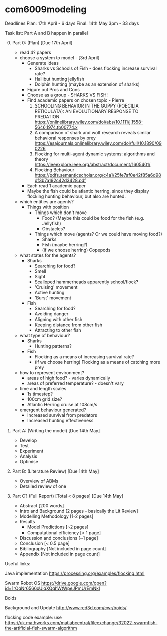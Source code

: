 # com6009modeling

Deadlines
Plan:  17th April - 6 days
Final: 14th May 3pm - 33 days

Task list:
Part A and B happen in parallel
	
0. Part 0: (Plan) [Due 17th April]
   - read 4? papers
   - choose a system to model - [3rd April]
     - Generate ideas
       - Sharks vs Schools of Fish - does flocking increase survival rate?
       - Hallibut hunting jellyfish
       - Dolphin hunting (maybe as an extension of sharks)
     - Figure out Pros and Cons
     - Choose as a group - SHARKS VS FISH!
     - Find academic papers on chosen topic - Pierre
       1. SCHOOLING BEHAVIOR IN THE GUPPY (POECILIA RETICULATA): AN EVOLUTIONARY RESPONSE TO PREDATION https://onlinelibrary.wiley.com/doi/abs/10.1111/j.1558-5646.1974.tb00774.x
       2. A comparison of shark and wolf research reveals similar behavioral responses by prey https://esajournals.onlinelibrary.wiley.com/doi/full/10.1890/090226
       3. Flocking for multi-agent dynamic systems: algorithms and theory https://ieeexplore.ieee.org/abstract/document/1605401/
       4. Flocking Behaviour https://pdfs.semanticscholar.org/c4a1/25fe7af0e42f85a6d98df3b7a192c42d3428.pdf
     - Each read 1 academic paper
     - Maybe the fish could be atlantic herring, since they display flocking hunting behaviour, but also are hunted. 
   - which entities are agents?
     - Things with position
       - Things which don't move
         - Food? (Maybe this could be food for the fish (e.g. Jellyfish)
         - Obstacles?
       - Things which move (agents? Or we could have moving food?)
         - Sharks
         - Fish (maybe herring?)
         - (if we choose herring) Copepods
   - what states for the agents?
     - Sharks
       - Searching for food?
       - Smell
       - Sight
       - Scalloped hammerheads apparently school/flock?
       - 'Cruising' movement
       - Active hunting
       - 'Burst' movement
     - Fish
       - Searching for food?
       - Avoiding danger
       - Aligning with other fish
       - Keeping distance from other fish
       - Attracting to other fish
   - what type of behaviour?
     - Sharks
       - Hunting patterns?
     - Fish
       - Flocking as a means of increasing survival rate?
       - (if we choose herring) Flocking as a means of catching more prey
   - how to represent environment?
     - areas of high food? - varies dynamically
     - areas of preferred temperature? - doesn't vary
   - time and length scales
     - 1s timestep?
     - 100cm grid size?
     - Atlantic Herring cruise at 108cm/s
   - emergent behaviour generated?
     - Increased survival from predators
     - Increased hunting effectiveness

1. Part A: (Writing the model) [Due 14th May]
   - Develop
   - Test
   - Experiment
   - Analysis
   - Optimise

2. Part B: (Literature Review) [Due 14th May]
   - Overview of ABMs
   - Detailed review of one
		
3. Part C? (Full Report) [Total < 8 pages] [Due 14th May]
   - Abstract [200 words]
   - Intro and Background [2 pages - basically the Lit Review]
   - Modelling Methodology [1-2 pages]
   - Results
     - Model Predictions [~2 pages]
     - Computational efficiency [< 1 page]
   - Discussion and conclusions [~1 page]
   - Conclusion [< 0.5 page]
   - Bibliography [Not included in page count]
   - Appendix [Not included in page count]
   
Useful links:

Java implementation 
https://processing.org/examples/flocking.html

Swarm Robot OS
https://drive.google.com/open?id=1rOqNr6566xUlqXQqhWtWpeJPmUrEmNkI

Boids 

Background and Update 
http://www.red3d.com/cwr/boids/

flocking code example: use 
https://uk.mathworks.com/matlabcentral/fileexchange/32022-swarmfish-the-artificial-fish-swarm-algorithm
